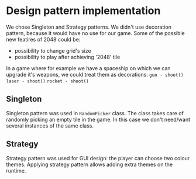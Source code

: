 # Design pattern implementation <a id="DP"></a>

We chose Singleton and Strategy patterns. We didn't use decoration pattern, because it would have no use for our game. Some of the possible new featires of 2048 could be:
- possibility to change grid's size
- possibility to play after achieving '2048' tile

In a game where for example we have a spaceship on which we can upgrade it's weapons, we could treat them as decorations:
`gun - shoot()` `laser - shoot()` `rocket - shoot()`

## Singleton

Singleton pattern was used in `RandomPicker` class. The class takes care of randomly picking an empty tile in the game. In this case we don't need/want several instances of the same class.

## Strategy

Strategy pattern was used for GUI design: the player can choose two colour themes. Applying strategy pattern allows adding extra  themes on the runtime.
